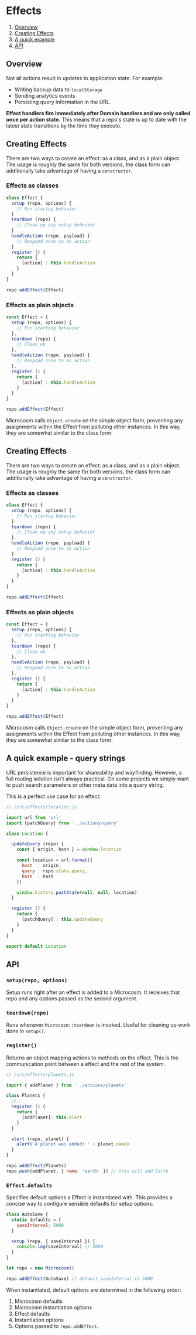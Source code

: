# Effects

1. [Overview](#overview)
2. [Creating Effects](#creating-effects)
3. [A quick example](#a-quick-example---query-strings)
4. [API](#api)

## Overview

Not all actions result in updates to application state. For example:

* Writing backup data to `localStorage`
* Sending analytics events
* Persisting query information in the URL.

**Effect handlers fire immediately after Domain handlers and are only
called once per action state.** This means that a repo's state is up to
date with the latest state transitions by the time they execute.

## Creating Effects

There are two ways to create an effect: as a class, and as a plain object. The usage
is roughly the same for both versions, the class form can additionally take
advantage of having a `constructor`.

### Effects as classes

```javascript
class Effect {
  setup (repo, options) {
    // Run startup behavior
  }
  teardown (repo) {
    // Clean up any setup behavior
  }
  handleAction (repo, payload) {
    // Respond once to an action
  }
  register () {
    return {
      [action] : this.handleAction
    }
  }
}

repo.addEffect(Effect)
```

### Effects as plain objects

```javascript
const Effect = {
  setup (repo, options) {
    // Run starting behavior
  },
  teardown (repo) {
    // Clean up
  },
  handleAction (repo, payload) {
    // Respond once to an action
  },
  register () {
    return {
      [action] : this.handleAction
    }
  }
}

repo.addEffect(Effect)
```

Microcosm calls `Object.create` on the simple object form, preventing any
assignments within the Effect from polluting other instances. In this way, they
are somewhat similar to the class form.

## Creating Effects

There are two ways to create an effect: as a class, and as a plain object. The usage
is roughly the same for both versions, the class form can additionally take
advantage of having a `constructor`.

### Effects as classes

```javascript
class Effect {
  setup (repo, options) {
    // Run startup behavior
  }
  teardown (repo) {
    // Clean up any setup behavior
  }
  handleAction (repo, payload) {
    // Respond once to an action
  }
  register () {
    return {
      [action] : this.handleAction
    }
  }
}

repo.addEffect(Effect)
```

### Effects as plain objects

```javascript
const Effect = {
  setup (repo, options) {
    // Run starting behavior
  },
  teardown (repo) {
    // Clean up
  },
  handleAction (repo, payload) {
    // Respond once to an action
  },
  register () {
    return {
      [action] : this.handleAction
    }
  }
}

repo.addEffect(Effect)
```

Microcosm calls `Object.create` on the simple object form, preventing any
assignments within the Effect from polluting other instances. In this way, they
are somewhat similar to the class form.

## A quick example - query strings

URL persistence is important for shareability and wayfinding. However,
a full routing solution isn't always practical. On some projects we
simply want to push search parameters or other meta data into a query
string.

This is a perfect use case for an effect:

```javascript
// /src/effects/location.js

import url from 'url'
import {patchQuery} from '../actions/query'

class Location {

  updateQuery (repo) {
    const { origin, hash } = window.location

    const location = url.format({
      host  : origin,
      query : repo.state.query,
      hash  : hash
    })

    window.history.pushState(null, null, location)
  }

  register () {
    return {
      [patchQuery] : this.updateQuery
    }
  }
}

export default Location
```

## API

### `setup(repo, options)`

Setup runs right after an effect is added to a Microcosm. It receives
that repo and any options passed as the second argument.

### `teardown(repo)`

Runs whenever `Microcosm::teardown` is invoked. Useful for cleaning up
work done in `setup()`.

### `register()`

Returns an object mapping actions to methods on the effect. This is the
communication point between a effect and the rest of the system. 

```javascript
// /src/effects/planets.js

import { addPlanet } from '../actions/planets'

class Planets {
  //...
  register () {
    return {
      [addPlanet]: this.alert
    }
  }

  alert (repo, planet) {
    alert('A planet was added! ' + planet.name)
  }
}

repo.addEffect(Planets)
repo.push(addPlanet, { name: 'earth' }) // this will add Earth
```

### `Effect.defaults`

Specifies default options a Effect is instantiated with. This
provides a concise way to configure sensible defaults for setup
options:

```javascript
class AutoSave {
  static defaults = {
    saveInterval: 5000
  }

  setup (repo, { saveInterval }) {
    console.log(saveInterval) // 5000
  }
}

let repo = new Microcosm()

repo.addEffect(AutoSave) // default saveInterval is 5000
```

When instantiated, default options are determined in the following
order:

1. Microcosm defaults
2. Microcosm instantiation options
3. Effect defaults
4. Instantiation options
4. Options passed to `repo.addEffect`.

